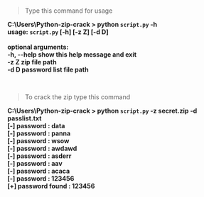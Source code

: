 <br>

> Type this command for usage

**C:\Users\Python-zip-crack > python `script.py` -h <br>
usage: `script.py` [-h] [-z Z] [-d D] <br>
<br>optional arguments: <br>
  -h, --help  show this help message and exit <br>
  -z Z        zip file path<br>
  -d D        password list file path**



<br>

> To crack the zip type this command

**C:\Users\Python-zip-crack > python `script.py` -z secret.zip -d passlist.txt <br>
[-] password : data <br>
[-] password : panna <br>
[-] password : wsow <br>
[-] password : awdawd <br>
[-] password : asderr <br>
[-] password : aav <br>
[-] password : acaca <br>
[-] password : 123456 <br>
[+] password found : 123456**
